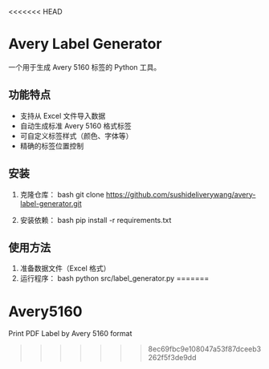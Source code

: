 <<<<<<< HEAD
# Avery Label Generator

一个用于生成 Avery 5160 标签的 Python 工具。

## 功能特点

- 支持从 Excel 文件导入数据
- 自动生成标准 Avery 5160 格式标签
- 可自定义标签样式（颜色、字体等）
- 精确的标签位置控制

## 安装

1. 克隆仓库：
bash
git clone https://github.com/sushideliverywang/avery-label-generator.git

2. 安装依赖：
bash
pip install -r requirements.txt

## 使用方法

1. 准备数据文件（Excel 格式）
2. 运行程序：
bash
python src/label_generator.py
=======
# Avery5160
Print PDF Label by Avery 5160 format
>>>>>>> 8ec69fbc9e108047a53f87dceeb3262f5f3de9dd
